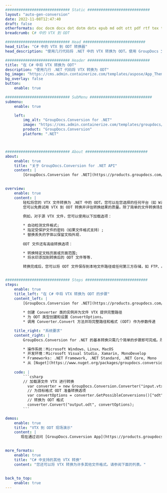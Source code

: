 ```yaml
---
############################# Static ############################
layout: "auto-gen-conversion"
date: 2022-11-08T12:47:40
draft: false
otherformats: doc docm docx dot dotm dotx epub md odt ott pdf rtf tex txt vdx vsdm vsdx vssm vssx vstm vstx vsx vtx xps
breadcrumb: C# 中的 VTX 到 ODT

############################# Head ############################
head_title: "C# 中的 VTX 到 ODT 转换器"
head_description: "使用几行代码将 .NET 中的 VTX 转换为 ODT。使用 GroupDocs 文档转换 API 转换 160 多种文件格式。"

############################# Header ############################
title: "在 C# 中将 VTX 转换为 ODT"
description: "使用几行 .NET 代码将 VTX 转换为 ODT"
bg_image: "https://cms.admin.containerize.com/templates/aspose/App_Themes/V3/images/bg/header1.png"
bg_overlay: false
button:
    enable: true

############################# SubMenu ############################
submenu:
    enable: true

    left:
        img_alt: "GroupDocs.Conversion for .NET"
        image: "https://cms.admin.containerize.com/templates/groupdocs/images/product-logos/90x90-noborder/groupdocs-conversion-net.png"
        product: "GroupDocs.Conversion"
        platform: ".NET"



############################# About ############################
about:
    enable: true
    title: "关于 GroupDocs.Conversion for .NET API"
    content: |
        [GroupDocs.Conversion for .NET](https://products.groupdocs.com/conversion/net/)可用于转换Microsoft Word、Excel、PowerPoint、PDF、Visio等格式。 GroupDocs.Conversion 是一个独立的 API，适用于需要高性能的后端和内部系统。它不依赖于任何软件，例如 Microsoft 或 Open Office。
    

overview:
    enable: true
    content: |
        轻松将您的 VTX 文件转换为 .NET 中的 ODT。您可以在您选择的任何平台（如 Windows、Linux、macOS）中仅使用几行 C# 代码行。
        您可以免费试用 VTX 到 ODT 转换并评估转换结果的质量。除了简单的文件转换场景，您还可以尝试更高级的选项来加载源 VTX 文件和保存输出 ODT 结果。 
        
        例如，对于源 VTX 文件，您可以使用以下加载选项：

        * 自动检测文件格式;
        * 指定受保护文件的密码（如果文件格式支持）;
        * 替换丢失的字体以保留文档外观.
        
        ODT 文件还有高级转换选项：

        * 转换特定文档页面或页面范围;
        * 将水印添加到转换后的 ODT 文件等等.

        转换完成后，您可以将 ODT 文件保存到本地文件路径或任何第三方存储，如 FTP、Amazon S3、Google Drive、Dropbox 等。请注意 - 将 VTX 转换为 ODT 无需安装任何额外的软件 - 如 MS Office、Open Office、Adobe Acrobat Reader 等。


############################# Steps ############################
steps:
    enable: true
    title_left: "在 C# 中将 VTX 转换为 ODT 的步骤"
    content_left: |
        [GroupDocs.Conversion for .NET](https://products.groupdocs.com/conversion/net/) 使开发人员只需几行代码即可轻松地将 VTX 文件转换为 ODT。
        
        * 创建 Converter 类的实例并为文件 VTX 提供完整路径
        * 为 ODT 类型创建和设置 ConvertOptions。
        * 调用 Converter.Convert 方法并将完整路径和格式 (ODT) 作为参数传递

    title_right: "系统要求"
    content_right: |
        GroupDocs.Conversion for .NET 的基本转换只需几个简单的步骤即可完成。所有主要平台和操作系统都支持我们的 API。在执行以下代码之前，请确保您的系统上安装了以下先决条件。

        * 操作系统：Microsoft Windows、Linux、MacOS
        * 开发环境：Microsoft Visual Studio, Xamarin, MonoDevelop
        * Frameworks: .NET Framework, .NET Standard, .NET Core, Mono
        * 从 [Nuget](https://www.nuget.org/packages/groupdocs.conversion) 获取最新的 GroupDocs.Conversion for .NET
         
    code: |
        ```csharp    
        // 加载源文件 VTX 进行转换
          var converter = new GroupDocs.Conversion.Converter("input.vtx");
          // 为目标格式 ODT 准备转换选项
          var convertOptions = converter.GetPossibleConversions()["odt"].ConvertOptions;
          // 转换为 ODT 格式
          converter.Convert("output.odt", convertOptions);
        ```

demos:
    enable: true
    title: "VTX 到 ODT 现场演示"
    content: |
       现在通过访问 [GroupDocs.Conversion App](https://products.groupdocs.app/conversion/family) 网站将 VTX 转换为 ODT。在线演示具有以下优点
          

more_formats:
    enable: true
    title: "C# 中支持的其他 VTX 转换"
    content: "您还可以将 VTX 转换为许多其他文件格式。请参阅下面的列表。"
       
       
back_to_top:
    enable: true
---
```

